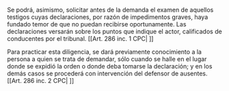 Se podrá, asimismo, solicitar antes de la demanda el examen de aquellos testigos cuyas declaraciones, por razón de impedimentos graves, haya fundado temor de que no puedan recibirse oportunamente. Las declaraciones versarán sobre los puntos que indique el actor, calificados de conducentes por el tribunal. [[Art. 286 inc. 1 CPC| ]]

Para practicar esta diligencia, se dará previamente conocimiento a la persona a quien se trata de demandar, sólo cuando se halle en el lugar donde se expidió la orden o donde deba tomarse la declaración; y en los demás casos se procederá con intervención del defensor de ausentes. [[Art. 286 inc. 2 CPC| ]]